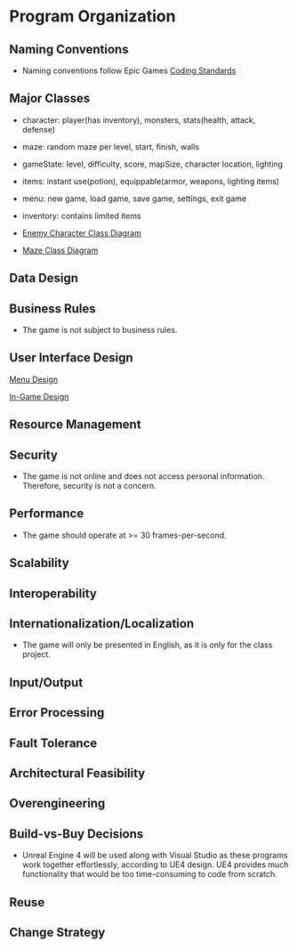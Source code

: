# Program Organization

## Naming Conventions
* Naming conventions follow Epic Games [Coding Standards](https://docs.unrealengine.com/en-us/Programming/Development/CodingStandard)

## Major Classes
* character: player(has inventory), monsters, stats(health, attack, defense)

* maze: random maze per level, start, finish, walls

* gameState: level, difficulty, score, mapSize, character location, lighting

* items: instant use(potion), equippable(armor, weapons, lighting items)

* menu: new game, load game, save game, settings, exit game

* inventory: contains limited items

* [Enemy Character Class Diagram](https://github.com/cop4331-group-14/COP4331-Project/blob/master/enemy_character_design.pdf)

* [Maze Class Diagram](https://github.com/cop4331-group-14/COP4331-Project/blob/master/maze_design.pdf)

## Data Design

## Business Rules
* The game is not subject to business rules.

## User Interface Design
[Menu Design](https://github.com/cop4331-group-14/COP4331-Project/blob/master/menudesign.pdf)

[In-Game Design](https://github.com/cop4331-group-14/COP4331-Project/blob/master/ingamedesign.pdf)

## Resource Management


## Security
* The game is not online and does not access personal information. Therefore, security is not a concern.

## Performance
* The game should operate at >= 30 frames-per-second.

## Scalability

## Interoperability

## Internationalization/Localization
* The game will only be presented in English, as it is only for the class project.

## Input/Output

## Error Processing

## Fault Tolerance

## Architectural Feasibility

## Overengineering

## Build-vs-Buy Decisions
* Unreal Engine 4 will be used along with Visual Studio as these programs work together effortlessly, according to UE4 design. UE4 provides much functionality that would be too time-consuming to code from scratch.

## Reuse

## Change Strategy

